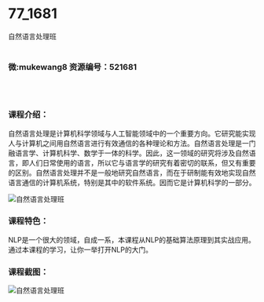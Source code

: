 # 77_1681
自然语言处理班
<br/></br>
<h3>微:mukewang8 资源编号：521681</h3>
<br/></br>
<h3>课程介绍：</h3>
<p>自然语言处理是<a target="_blank" rel="noopener">计算机</a>科学领域与人工智能领域中的一个重要方向。它研究能实现人与<a target="_blank" rel="noopener">计算机</a>之间用自然语言进行有效通信的各种理论和方法。自然语言处理是一门融<a target="_blank" rel="noopener">语言学</a>、<a target="_blank" rel="noopener">计算机科学</a>、<a target="_blank" rel="noopener">数学</a>于一体的<a target="_blank" rel="noopener">科学</a>。因此，这一领域的研究将涉及<a target="_blank" rel="noopener">自然语言</a>，即人们日常使用的<a target="_blank" rel="noopener">语言</a>，所以它与<a target="_blank" rel="noopener">语言学</a>的研究有着密切的联系，但又有重要的区别。自然语言处理并不是一般地研究自然语言，而在于研制能有效地实现自然语言通信的<a target="_blank" rel="noopener">计算机系统</a>，特别是其中的<a target="_blank" rel="noopener">软件系统</a>。因而它是计算机科学的一部分。</p>
<p><img src="https://www.ko996.com/wp-content/uploads/img/2018/03/2-202-300x215.png" alt="自然语言处理班"></p>
<h3>课程特色：</h3>
<p>NLP是一个很大的领域，自成一系，本课程从NLP的基础算法原理到其实战应用。通过本课程的学习，让你一举打开NLP的大门。</p>
<div class="info-desc">
<h3>课程截图：</h3>
<p><img src="https://www.ko996.com/wp-content/uploads/img/2018/03/3-206.png" alt="自然语言处理班"></p>


			
</div>
